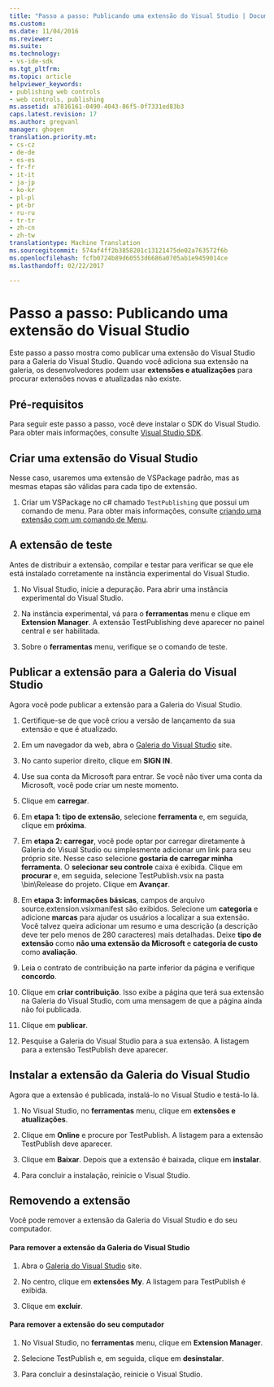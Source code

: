 ```yaml
---
title: "Passo a passo: Publicando uma extensão do Visual Studio | Documentos do Microsoft"
ms.custom: 
ms.date: 11/04/2016
ms.reviewer: 
ms.suite: 
ms.technology:
- vs-ide-sdk
ms.tgt_pltfrm: 
ms.topic: article
helpviewer_keywords:
- publishing web controls
- web controls, publishing
ms.assetid: a7816161-0490-4043-86f5-0f7331ed83b3
caps.latest.revision: 17
ms.author: gregvanl
manager: ghogen
translation.priority.mt:
- cs-cz
- de-de
- es-es
- fr-fr
- it-it
- ja-jp
- ko-kr
- pl-pl
- pt-br
- ru-ru
- tr-tr
- zh-cn
- zh-tw
translationtype: Machine Translation
ms.sourcegitcommit: 574af4ff2b3858201c13121475de02a763572f6b
ms.openlocfilehash: fcfb0724b89d60553d6686a0705ab1e9459014ce
ms.lasthandoff: 02/22/2017

---
```

# <a name="walkthrough-publishing-a-visual-studio-extension"></a>Passo a passo: Publicando uma extensão do Visual Studio
Este passo a passo mostra como publicar uma extensão do Visual Studio para a Galeria do Visual Studio. Quando você adiciona sua extensão na galeria, os desenvolvedores podem usar **extensões e atualizações** para procurar extensões novas e atualizadas não existe.  
  
## <a name="prerequisites"></a>Pré-requisitos  
 Para seguir este passo a passo, você deve instalar o SDK do Visual Studio. Para obter mais informações, consulte [Visual Studio SDK](../extensibility/visual-studio-sdk.md).  
  
## <a name="create-a-visual-studio-extension"></a>Criar uma extensão do Visual Studio  
 Nesse caso, usaremos uma extensão de VSPackage padrão, mas as mesmas etapas são válidas para cada tipo de extensão.  
  
1.  Criar um VSPackage no c# chamado `TestPublishing` que possui um comando de menu. Para obter mais informações, consulte [criando uma extensão com um comando de Menu](../extensibility/creating-an-extension-with-a-menu-command.md).  
  
## <a name="test-the-extension"></a>A extensão de teste  
 Antes de distribuir a extensão, compilar e testar para verificar se que ele está instalado corretamente na instância experimental do Visual Studio.  
  
1.  No Visual Studio, inicie a depuração. Para abrir uma instância experimental do Visual Studio.  
  
2.  Na instância experimental, vá para o **ferramentas** menu e clique em **Extension Manager**. A extensão TestPublishing deve aparecer no painel central e ser habilitada.  
  
3.  Sobre o **ferramentas** menu, verifique se o comando de teste.  
  
## <a name="publish-the-extension-to-the-visual-studio-gallery"></a>Publicar a extensão para a Galeria do Visual Studio  
 Agora você pode publicar a extensão para a Galeria do Visual Studio.  
  
1.  Certifique-se de que você criou a versão de lançamento da sua extensão e que é atualizado.  
  
2.  Em um navegador da web, abra o [Galeria do Visual Studio](http://go.microsoft.com/fwlink/?LinkId=194329) site.  
  
3.  No canto superior direito, clique em **SIGN IN**.  
  
4.  Use sua conta da Microsoft para entrar. Se você não tiver uma conta da Microsoft, você pode criar um neste momento.  
  
5.  Clique em **carregar**.  
  
6.  Em **etapa 1: tipo de extensão**, selecione **ferramenta** e, em seguida, clique em **próxima**.  
  
7.  Em **etapa 2: carregar**, você pode optar por carregar diretamente à Galeria do Visual Studio ou simplesmente adicionar um link para seu próprio site. Nesse caso selecione **gostaria de carregar minha ferramenta**. O **selecionar seu controle** caixa é exibida. Clique em **procurar** e, em seguida, selecione TestPublish.vsix na pasta \bin\Release do projeto. Clique em **Avançar**.  
  
8.  Em **etapa 3: informações básicas**, campos de arquivo source.extension.vsixmanifest são exibidos. Selecione um **categoria** e adicione **marcas** para ajudar os usuários a localizar a sua extensão. Você talvez queira adicionar um resumo e uma descrição (a descrição deve ter pelo menos de 280 caracteres) mais detalhadas. Deixe **tipo de extensão** como **não uma extensão da Microsoft** e **categoria de custo** como **avaliação**.  
  
9. Leia o contrato de contribuição na parte inferior da página e verifique **concordo**.  
  
10. Clique em **criar contribuição**. Isso exibe a página que terá sua extensão na Galeria do Visual Studio, com uma mensagem de que a página ainda não foi publicada.  
  
11. Clique em **publicar**.  
  
12. Pesquise a Galeria do Visual Studio para a sua extensão. A listagem para a extensão TestPublish deve aparecer.  
  
## <a name="install-the-extension-from-the-visual-studio-gallery"></a>Instalar a extensão da Galeria do Visual Studio  
 Agora que a extensão é publicada, instalá-lo no Visual Studio e testá-lo lá.  
  
1.  No Visual Studio, no **ferramentas** menu, clique em **extensões e atualizações**.  
  
2.  Clique em **Online** e procure por TestPublish. A listagem para a extensão TestPublish deve aparecer.  
  
3.  Clique em **Baixar**. Depois que a extensão é baixada, clique em **instalar**.  
  
4.  Para concluir a instalação, reinicie o Visual Studio.  
  
## <a name="removing-the-extension"></a>Removendo a extensão  
 Você pode remover a extensão da Galeria do Visual Studio e do seu computador.  
  
#### <a name="to-remove-the-extension-from-the-visual-studio-gallery"></a>Para remover a extensão da Galeria do Visual Studio  
  
1.  Abra o [Galeria do Visual Studio](http://go.microsoft.com/fwlink/?LinkId=194329) site.  
  
2.  No centro, clique em **extensões My**. A listagem para TestPublish é exibida.  
  
3.  Clique em **excluir**.  
  
#### <a name="to-remove-the-extension-from-your-computer"></a>Para remover a extensão do seu computador  
  
1.  No Visual Studio, no **ferramentas** menu, clique em **Extension Manager**.  
  
2.  Selecione TestPublish e, em seguida, clique em **desinstalar**.  
  
3.  Para concluir a desinstalação, reinicie o Visual Studio.

